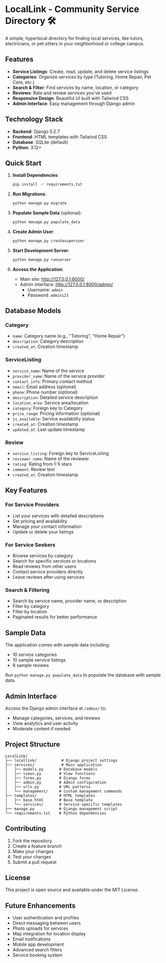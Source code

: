# LocalLink - Community Service Directory 🛠️

A simple, hyperlocal directory for finding local services, like tutors, electricians, or pet sitters in your neighborhood or college campus.

## Features

- **Service Listings**: Create, read, update, and delete service listings
- **Categories**: Organize services by type (Tutoring, Home Repair, Pet Care, etc.)
- **Search & Filter**: Find services by name, location, or category
- **Reviews**: Rate and review services you've used
- **Responsive Design**: Beautiful UI built with Tailwind CSS
- **Admin Interface**: Easy management through Django admin

## Technology Stack

- **Backend**: Django 5.2.7
- **Frontend**: HTML templates with Tailwind CSS
- **Database**: SQLite (default)
- **Python**: 3.12+

## Quick Start

1. **Install Dependencies**:
   ```bash
   pip install -r requirements.txt
   ```

2. **Run Migrations**:
   ```bash
   python manage.py migrate
   ```

3. **Populate Sample Data** (optional):
   ```bash
   python manage.py populate_data
   ```

4. **Create Admin User**:
   ```bash
   python manage.py createsuperuser
   ```

5. **Start Development Server**:
   ```bash
   python manage.py runserver
   ```

6. **Access the Application**:
   - Main site: http://127.0.0.1:8000/
   - Admin interface: http://127.0.0.1:8000/admin/
     - Username: `admin`
     - Password: `admin123`

## Database Models

### Category
- `name`: Category name (e.g., "Tutoring", "Home Repair")
- `description`: Category description
- `created_at`: Creation timestamp

### ServiceListing
- `service_name`: Name of the service
- `provider_name`: Name of the service provider
- `contact_info`: Primary contact method
- `email`: Email address (optional)
- `phone`: Phone number (optional)
- `description`: Detailed service description
- `location_area`: Service area/location
- `category`: Foreign key to Category
- `price_range`: Pricing information (optional)
- `is_available`: Service availability status
- `created_at`: Creation timestamp
- `updated_at`: Last update timestamp

### Review
- `service_listing`: Foreign key to ServiceListing
- `reviewer_name`: Name of the reviewer
- `rating`: Rating from 1-5 stars
- `comment`: Review text
- `created_at`: Creation timestamp

## Key Features

### For Service Providers
- List your services with detailed descriptions
- Set pricing and availability
- Manage your contact information
- Update or delete your listings

### For Service Seekers
- Browse services by category
- Search for specific services or locations
- Read reviews from other users
- Contact service providers directly
- Leave reviews after using services

### Search & Filtering
- Search by service name, provider name, or description
- Filter by category
- Filter by location
- Paginated results for better performance

## Sample Data

The application comes with sample data including:
- 10 service categories
- 10 sample service listings
- 6 sample reviews

Run `python manage.py populate_data` to populate the database with sample data.

## Admin Interface

Access the Django admin interface at `/admin/` to:
- Manage categories, services, and reviews
- View analytics and user activity
- Moderate content if needed

## Project Structure

```
LocalLink/
├── locallink/           # Django project settings
├── services/            # Main application
│   ├── models.py       # Database models
│   ├── views.py        # View functions
│   ├── forms.py        # Django forms
│   ├── admin.py        # Admin configuration
│   ├── urls.py         # URL patterns
│   └── management/     # Custom management commands
├── templates/          # HTML templates
│   ├── base.html       # Base template
│   └── services/       # Service-specific templates
├── manage.py           # Django management script
└── requirements.txt    # Python dependencies
```

## Contributing

1. Fork the repository
2. Create a feature branch
3. Make your changes
4. Test your changes
5. Submit a pull request

## License

This project is open source and available under the MIT License.

## Future Enhancements

- User authentication and profiles
- Direct messaging between users
- Photo uploads for services
- Map integration for location display
- Email notifications
- Mobile app development
- Advanced search filters
- Service booking system
